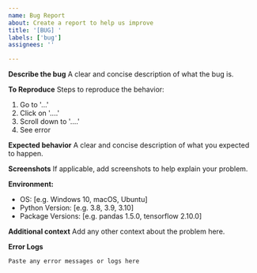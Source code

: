 ```yaml
---
name: Bug Report
about: Create a report to help us improve
title: '[BUG] '
labels: ['bug']
assignees: ''

---
```


**Describe the bug**
A clear and concise description of what the bug is.

**To Reproduce**
Steps to reproduce the behavior:
1. Go to '...'
2. Click on '....'
3. Scroll down to '....'
4. See error

**Expected behavior**
A clear and concise description of what you expected to happen.

**Screenshots**
If applicable, add screenshots to help explain your problem.

**Environment:**
 - OS: [e.g. Windows 10, macOS, Ubuntu]
 - Python Version: [e.g. 3.8, 3.9, 3.10]
 - Package Versions: [e.g. pandas 1.5.0, tensorflow 2.10.0]

**Additional context**
Add any other context about the problem here.

**Error Logs**
```
Paste any error messages or logs here
```
